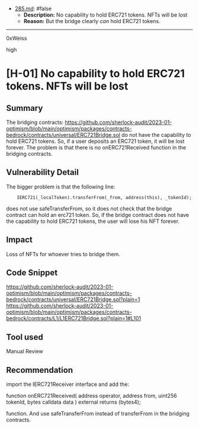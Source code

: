 
- [285.md](processed/false/285.md): #false
  - **Description:** No capability to hold ERC721 tokens. NFTs will be lost
  - **Reason:** But the bridge clearly _can_ hold ERC721 tokens.

---

0xWeiss

high

# [H-01] No capability to hold ERC721 tokens. NFTs will be lost

## Summary

The bridging contracts:
https://github.com/sherlock-audit/2023-01-optimism/blob/main/optimism/packages/contracts-bedrock/contracts/universal/ERC721Bridge.sol
do not have the capability to hold ERC721 tokens. So, if a user deposits an ERC721 token, it will be lost forever. The problem is that there is no onERC721Received function in the bridging contracts.

## Vulnerability Detail

The bigger problem is that the following line:

        IERC721(_localToken).transferFrom(_from, address(this), _tokenId);

does not use safeTransferFrom, so it does not check that the bridge contract can hold an erc721 token. So, if the bridge contract does not have the capability to hold ERC721 tokens, the user will lose his NFT forever.

## Impact

Loss of NFTs for whoever tries to bridge them.

## Code Snippet
https://github.com/sherlock-audit/2023-01-optimism/blob/main/optimism/packages/contracts-bedrock/contracts/universal/ERC721Bridge.sol?plain=1
https://github.com/sherlock-audit/2023-01-optimism/blob/main/optimism/packages/contracts-bedrock/contracts/L1/L1ERC721Bridge.sol?plain=1#L101

## Tool used 
Manual Review

## Recommendation

import the IERC721Receiver interface and add the:

function onERC721Received(
address operator,
address from,
uint256 tokenId,
bytes calldata data
) external returns (bytes4);

function. And use safeTransferFrom instead of transferFrom in the bridging contracts.
